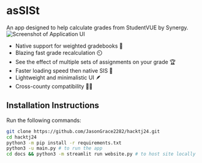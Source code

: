 # asSISt
An app designed to help calculate grades from StudentVUE by Synergy.
![Screenshot of Application UI](https://github.com/JasonGrace2282/hacktj24/assets/110117391/223ad1ff-b547-41b5-90a2-70d2c30071a5)

- Native support for weighted gradebooks 💪
- Blazing fast grade recalculation ⏲️
- See the effect of multiple sets of assignments on your grade 🏆
- Faster loading speed then native SIS 🏃
- Lightweight and minimalistic UI 🪶
- Cross-county compatibility 🤝🏻

## Installation Instructions

Run the following commands:
```bash
git clone https://github.com/JasonGrace2282/hacktj24.git
cd hacktj24
python3 -m pip install -r requirements.txt
python3 -u main.py # to run the app
cd docs && python3 -m streamlit run website.py # to host site locally
```

